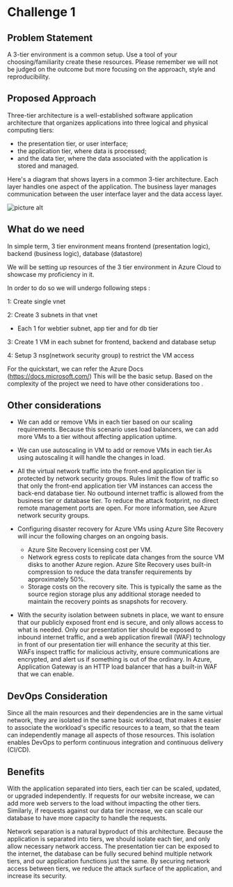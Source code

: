# Challenge 1

## Problem Statement

A 3-tier environment is a common setup. Use a tool of your choosing/familiarity create these resources. Please remember we will not be judged on the outcome but more focusing on the approach, style and reproducibility. 

## Proposed Approach

Three-tier architecture is a well-established software application architecture that organizes applications into three logical and physical computing tiers: 
* the presentation tier, or user interface; 
* the application tier, where data is processed;
* and the data tier, where the data associated with the application is stored and managed.

Here's a diagram that shows layers in a common 3-tier architecture. Each layer handles one aspect of the application. The business layer manages communication between the user interface layer and the data access layer.

![picture alt]()

## What do we need

In simple term, 3 tier environment means frontend (presentation logic), backend (business logic), database (datastore)

We will be setting up resources of the 3 tier environment in Azure Cloud to showcase my proficiency in it.

In order to do so we will undergo following steps :

1: Create single vnet

2: Create 3 subnets in that vnet
 * Each 1 for webtier subnet,  app tier and for db tier 

3: Create 1 VM in each subnet for frontend, backend and database setup

4: Setup 3 nsg(network security group) to restrict the VM access

For the quickstart, we can refer the Azure Docs (https://docs.microsoft.com/)
This will be the basic setup. Based on the complexity of the project we need to have other considerations too .

## Other considerations

* We can add or remove VMs in each tier based on our scaling requirements. Because this scenario uses load balancers, we can add more VMs to a tier without affecting application uptime.

* We can use autoscaling in VM to add or remove VMs in each tier.As using autoscaling it will handle the  changes in load.

* All the virtual network traffic into the front-end application tier is protected by network security groups. Rules limit the flow of traffic so that only the front-end application tier VM instances can access the back-end database tier. No outbound internet traffic is allowed from the business tier or database tier. To reduce the attack footprint, no direct remote management ports are open. For more information, see Azure network security groups.


* Configuring disaster recovery for Azure VMs using Azure Site Recovery will incur the following charges on an ongoing basis.
  * Azure Site Recovery licensing cost per VM.
  * Network egress costs to replicate data changes from the source VM disks to another Azure region. Azure Site Recovery uses built-in compression to reduce the data transfer requirements by approximately 50%.
  * Storage costs on the recovery site. This is typically the same as the source region storage plus any additional storage needed to maintain the recovery points as snapshots for recovery.

* With the security isolation between subnets in place, we want to ensure that our publicly exposed front end is secure, and only allows access to what is needed. Only our presentation tier should be exposed to inbound internet traffic, and a web application firewall (WAF) technology in front of our presentation tier will enhance the security at this tier. WAFs inspect traffic for malicious activity, ensure communications are encrypted, and alert us if something is out of the ordinary. In Azure, Application Gateway is an HTTP load balancer that has a built-in WAF that we can enable.


## DevOps Consideration 

Since all the main resources and their dependencies are in the same virtual network, they are isolated in the same basic workload, that makes it easier to associate the workload's specific resources to a team, so that the team can independently manage all aspects of those resources. This isolation enables DevOps to perform continuous integration and continuous delivery (CI/CD).

## Benefits

With the application separated into tiers, each tier can be scaled, updated, or upgraded independently. If requests for our website increase, we can add more web servers to the load without impacting the other tiers. Similarly, if requests against our data tier increase, we can scale our database to have more capacity to handle the requests.

Network separation is a natural byproduct of this architecture. Because the application is separated into tiers, we should isolate each tier, and only allow necessary network access. The presentation tier can be exposed to the internet, the database can be fully secured behind multiple network tiers, and our application functions just the same. By securing network access between tiers, we reduce the attack surface of the application, and increase its security.
